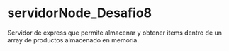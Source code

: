 # servidorNode_Desafio8
Servidor de express que permite almacenar y obtener items dentro de un array de productos almacenado en memoria.
